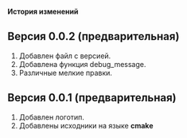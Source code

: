 
**История изменений**  

**Версия 0.0.2 (предварительная)**  
----------------------------------
1) Добавлен файл с версией.  
2) Добавлена функция debug_message.  
3) Различные мелкие правки.  


**Версия 0.0.1 (предварительная)**  
----------------------------------

1) Добавлен логотип.  
2) Добавлены исходники на языке **cmake**  




